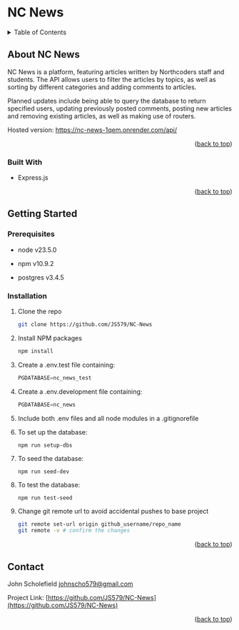 # NC News


<a id="readme-top"></a>



<!-- TABLE OF CONTENTS -->
<details>
  <summary>Table of Contents</summary>
  <ol>
    <li>
      <a href="#about-the-project">About The Project</a>
      <ul>
        <li><a href="#built-with">Built With</a></li>
      </ul>
    </li>
    <li>
      <a href="#getting-started">Getting Started</a>
      <ul>
        <li><a href="#prerequisites">Prerequisites</a></li>
        <li><a href="#installation">Installation</a></li>
      </ul>
    </li>
    <li><a href="#contact">Contact</a></li>
  </ol>
</details>



<!-- ABOUT THE PROJECT -->
## About NC News

NC News is a platform, featuring articles written by Northcoders staff and students. The API allows users to filter the articles by topics, as well as sorting by different categories and adding comments to articles. 

Planned updates include being able to query the database to return specified users, updating previously posted comments, posting new articles and removing existing articles, as well as making use of routers.

Hosted version: https://nc-news-1qem.onrender.com/api/


<p align="right">(<a href="#readme-top">back to top</a>)</p>



### Built With

* Express.js


<p align="right">(<a href="#readme-top">back to top</a>)</p>



<!-- GETTING STARTED -->
## Getting Started

### Prerequisites

* node v23.5.0

* npm v10.9.2

* postgres v3.4.5


### Installation

1. Clone the repo
   ```sh
   git clone https://github.com/JS579/NC-News
   ```
2. Install NPM packages
   ```sh
   npm install
   ```
3. Create a .env.test file containing:
   ```js
   PGDATABASE=nc_news_test
   ```
4. Create a .env.development file containing:
   ```js
   PGDATABASE=nc_news
   ```
5. Include both .env files and all node modules in a .gitignorefile

6. To set up the database:
   ```
   npm run setup-dbs
   ```
7. To seed the database:
   ```
   npm run seed-dev
   ```
8. To test the database:
   ```
   npm run test-seed
   ```
9. Change git remote url to avoid accidental pushes to base project
   ```sh
   git remote set-url origin github_username/repo_name
   git remote -v # confirm the changes
   ```

<p align="right">(<a href="#readme-top">back to top</a>)</p>



<!-- CONTACT -->
## Contact

John Scholefield
johnscho579@gmail.com

Project Link: [https://github.com/JS579/NC-News](https://github.com/JS579/NC-News)

<p align="right">(<a href="#readme-top">back to top</a>)</p>

